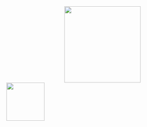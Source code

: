 <div id="header" align="center">
  <img src="https://media.giphy.com/media/cmCEsJZHYBPels360q/giphy.gif" width="200"/>
</div>
<div id="badges">
  <img src="https://komarev.com/ghpvc/?username=MariiaGudkova&style=plastic-square&color=orange" alt="" width="100"/>
</di>

